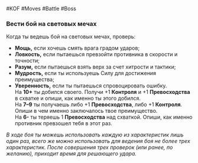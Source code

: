 #KOF #Moves #Battle #Boss

### Вести бой на световых мечах  
Когда ты ведешь бой на световых мечах, проверь:  
-  **Мощь,** если хочешь смять врага градом ударов;  
-  **Ловкость,** если пытаешься превзойти противника в скорости и точности;  
-  **Разум,** если пытаешься взять верх за счет хитрости и тактики;  
-  **Мудрость,** если ты используешь Силу для достижения преимущества;  
-  **Уверенность,** если ты пытаешься спровоцировать ошибку.  
На **10+** ты добился своего. Получи +1 **Контроля** и +1  **Превосходства** в  схватке и  опиши, как  именно ты  этого добился.  
На **7–9** ты получаешь либо +1 **Превосходства**, либо  +1 **Контроля**. Опиши в чем именно заключалось твое  преимущество.  
На  **6-** ты теряешь 1 **Превосходства** над  схваткой.  Опиши, как именно противник превзошел тебя в этот  раз.

*В ходе боя ты можешь использовать каждую из характеристик лишь один раз, всего же можно использовать  для ведения боя не более трех характеристик. После  совершения трех проверок (или  ранее, по  желанию),  приходит время для решающего удара.*